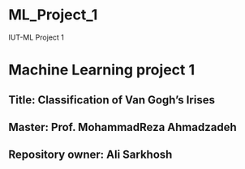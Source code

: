 # ML_Project_1
IUT-ML Project 1


# Machine Learning project 1

## Title: Classification of Van Gogh’s Irises
## Master: Prof. MohammadReza Ahmadzadeh

## Repository owner: Ali Sarkhosh
